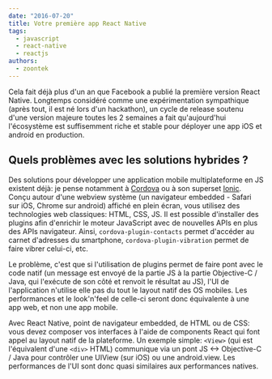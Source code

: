 ```yaml
---
date: "2016-07-20"
title: Votre première app React Native
tags:
  - javascript
  - react-native
  - reactjs
authors:
  - zoontek
---
```


Cela fait déjà plus d'un an que Facebook a publié la première version React Native.
Longtemps considéré comme une expérimentation sympathique (après tout, il est né lors d'un hackathon), un cycle de release soutenu d'une version majeure toutes les 2 semaines a fait qu'aujourd'hui l'écosystème est suffisemment riche et stable pour déployer une app iOS et android en production.

## Quels problèmes avec les solutions hybrides ?

Des solutions pour développer une application mobile multiplateforme en JS existent déjà: je pense notamment à [Cordova](https://cordova.apache.org/) ou à son superset [Ionic](http://ionicframework.com/). Conçu autour d'une webview système (un navigateur embedded - Safari sur iOS, Chrome sur android) affiché en plein écran, vous utilisez des technologies web classiques: HTML, CSS, JS. Il est possible d'installer des plugins afin d'enrichir le moteur JavaScript avec de nouvelles APIs en plus des APIs navigateur.
Ainsi, `cordova-plugin-contacts` permet d'accéder au carnet d'adresses du smartphone, `cordova-plugin-vibration` permet de faire vibrer celui-ci, etc.

Le problème, c'est que si l'utilisation de plugins permet de faire pont avec le code natif (un message est envoyé de la partie JS à la partie Objective-C / Java, qui l'exécute de son côté et renvoit le résultat au JS), l'UI de l'application n'utilise elle pas du tout le layout natif des OS mobiles. Les performances et le look'n'feel de celle-ci seront donc équivalente à une app web, et non une app mobile.

Avec React Native, point de navigateur embedded, de HTML ou de CSS: vous devez composer vos interfaces à l'aide de components React qui font appel au layout natif de la plateforme. Un exemple simple: `<View>` (qui est l'équivalent d'une `<div>` HTML) communique via un pont JS <-> Objective-C / Java pour contrôler une UIView (sur iOS) ou une android.view. Les performances de l'UI sont donc quasi similaires aux performances natives.
